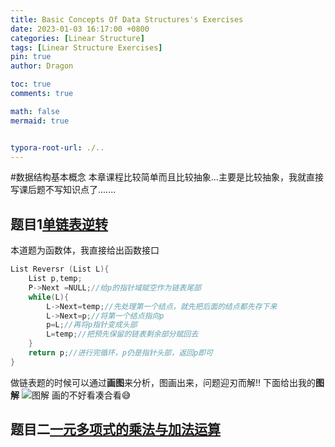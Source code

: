 ```yaml
---
title: Basic Concepts Of Data Structures's Exercises
date: 2023-01-03 16:17:00 +0800
categories: [Linear Structure]
tags: [Linear Structure Exercises]
pin: true
author: Dragon

toc: true
comments: true

math: false
mermaid: true


typora-root-url: ./..
---
```

#数据结构基本概念
本章课程比较简单而且比较抽象...主要是比较抽象，我就直接写课后题不写知识点了.......

## 题目1[单链表逆转](https://pintia.cn/problem-sets/15/exam/problems/724)
本道题为函数体，我直接给出函数接口

```c++
List Reversr (List L){
    List p,temp;
    P->Next =NULL;//给p的指针域赋空作为链表尾部
    while(L){
        L->Next=temp;//先处理第一个结点，就先把后面的结点都先存下来
        L->Next=p;//将第一个结点指向p
        p=L;//再将p指针变成头部
        L=temp;//把预先保留的链表剩余部分赋回去
    }
    return p;//进行完循环，p仍是指针头部，返回p即可
}
```
做链表题的时候可以通过**画图**来分析，图画出来，问题迎刃而解!!
下面给出我的**图解**
![图解](../assets/blog_res/单链表逆转.jpg)
画的不好看凑合看😅

## 题目二[一元多项式的乘法与加法运算](https://pintia.cn/problem-sets/15/exam/problems/710)

